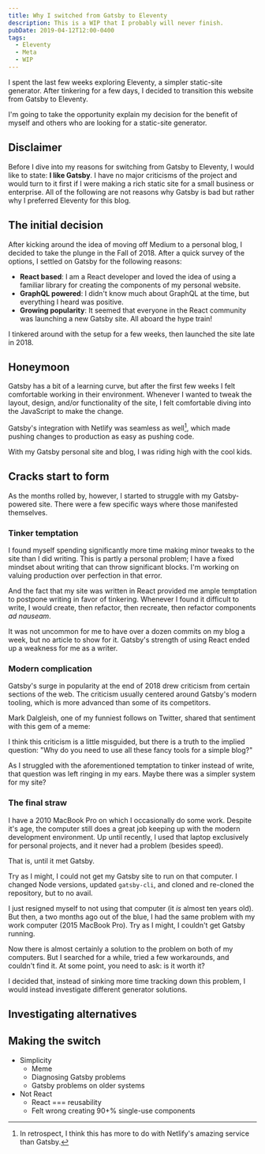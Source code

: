 ```yaml
---
title: Why I switched from Gatsby to Eleventy
description: This is a WIP that I probably will never finish.
pubDate: 2019-04-12T12:00-0400
tags:
  - Eleventy
  - Meta
  - WIP
---
```


I spent the last few weeks exploring Eleventy, a simpler static-site generator. After tinkering for a few days, I decided to transition this website from Gatsby to Eleventy.

I'm going to take the opportunity explain my decision for the benefit of myself and others who are looking for a static-site generator.

## Disclaimer

Before I dive into my reasons for switching from Gatsby to Eleventy, I would like to state: **I like Gatsby**. I have no major criticisms of the project and would turn to it first if I were making a rich static site for a small business or enterprise. All of the following are not reasons why Gatsby is bad but rather why I preferred Eleventy for this blog.

<!--
### Gatsby

In case you haven't heard of it, Gatsby is one of the fastest-growing static site generators. The project was started by [Kyle Mathews](https://github.com/kyleamathews) way back in 2015 and has grown into a "free and open source framework based on React that helps developers build blazing fast websites and apps".

For this reason (and others), Gatsby has become the first choice for React developers looking to create a static site with a growing ecosystem of powerful plugins.

### Eleventy

While some folks may have heard of Gatsby before, fewer will be familiar Eleventy. Created by [Zach Leatherman](https://github.com/zachleat) in November 2017, Eleventy bills itself as "a simpler static site generator." In a directory with only a single markdown file, Eleventy can generate a static site with one command:

```bash
eleventy
```

Folks at CERN, Google, Netlify, CSS-Tricks, and [loads of others](https://www.11ty.io/docs/sites/) are using Eleventy to generate static sites. -->

## The initial decision

After kicking around the idea of moving off Medium to a personal blog, I decided to take the plunge in the Fall of 2018. After a quick survey of the options, I settled on Gatsby for the following reasons:

- **React based**: I am a React developer and loved the idea of using a familiar library for creating the components of my personal website.
- **GraphQL powered**: I didn't know much about GraphQL at the time, but everything I heard was positive.
- **Growing popularity**: It seemed that everyone in the React community was launching a new Gatsby site. All aboard the hype train!

I tinkered around with the setup for a few weeks, then launched the site late in 2018.

## Honeymoon

Gatsby has a bit of a learning curve, but after the first few weeks I felt comfortable working in their environment. Whenever I wanted to tweak the layout, design, and/or functionality of the site, I felt comfortable diving into the JavaScript to make the change.

Gatsby's integration with Netlify was seamless as well[^1], which made pushing changes to production as easy as pushing code.

With my Gatsby personal site and blog, I was riding high with the cool kids.

## Cracks start to form

As the months rolled by, however, I started to struggle with my Gatsby-powered site. There were a few specific ways where those manifested themselves.

### Tinker temptation

I found myself spending significantly more time making minor tweaks to the site than I did writing. This is partly a personal problem; I have a fixed mindset about writing that can throw significant blocks. I'm working on valuing production over perfection in that error.

And the fact that my site was written in React provided me ample temptation to postpone writing in favor of tinkering. Whenever I found it difficult to write, I would create, then refactor, then recreate, then refactor components _ad nauseam_.

It was not uncommon for me to have over a dozen commits on my blog a week, but no article to show for it. Gatsby's strength of using React ended up a weakness for me as a writer.

### Modern complication

Gatsby's surge in popularity at the end of 2018 drew criticism from certain sections of the web. The criticism usually centered around Gatsby's modern tooling, which is more advanced than some of its competitors.

Mark Dalgleish, one of my funniest follows on Twitter, shared that sentiment with this gem of a meme:

<!-- EMBED THE MEME, DOG -->

I think this criticism is a little misguided, but there is a truth to the implied question: "Why do you need to use all these fancy tools for a simple blog?"

As I struggled with the aforementioned temptation to tinker instead of write, that question was left ringing in my ears. Maybe there was a simpler system for my site?

### The final straw

I have a 2010 MacBook Pro on which I occasionally do some work. Despite it's age, the computer still does a great job keeping up with the modern development environment. Up until recently, I used that laptop exclusively for personal projects, and it never had a problem (besides speed).

That is, until it met Gatsby.

Try as I might, I could not get my Gatsby site to run on that computer. I changed Node versions, updated `gatsby-cli`, and cloned and re-cloned the repository, but to no avail.

I just resigned myself to not using that computer (it _is_ almost ten years old). But then, a two months ago out of the blue, I had the same problem with my work computer (2015 MacBook Pro). Try as I might, I couldn't get Gatsby running.

Now there is almost certainly a solution to the problem on both of my computers. But I searched for a while, tried a few workarounds, and couldn't find it. At some point, you need to ask: is it worth it?

I decided that, instead of sinking more time tracking down this problem, I would instead investigate different generator solutions.

## Investigating alternatives

## Making the switch

- Simplicity
  - Meme
  - Diagnosing Gatsby problems
  - Gatsby problems on older systems
- Not React
  - React === reusability
  - Felt wrong creating 90+% single-use components

[^1]: In retrospect, I think this has more to do with Netlify's amazing service than Gatsby.